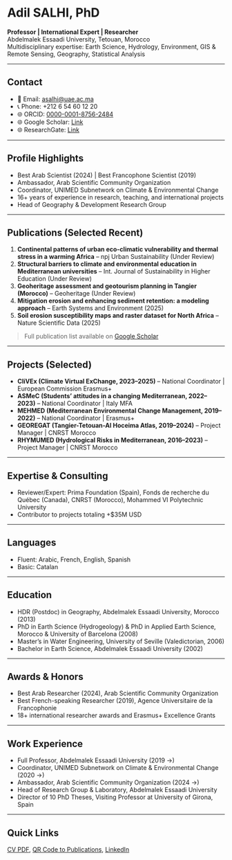 # Adil SALHI, PhD

**Professor | International Expert | Researcher**  
Abdelmalek Essaadi University, Tetouan, Morocco  
Multidisciplinary expertise: Earth Science, Hydrology, Environment, GIS & Remote Sensing, Geography, Statistical Analysis  

---

## Contact
- 📧 Email: [asalhi@uae.ac.ma](mailto:asalhi@uae.ac.ma)  
- 📞 Phone: +212 6 54 60 12 20  
- 🌐 ORCID: [0000-0001-8756-2484](https://orcid.org/0000-0001-8756-2484)  
- 🌐 Google Scholar: [Link](https://scholar.google.fr/citations?user=ysd9PKoAAAAJ&hl=en)  
- 🌐 ResearchGate: [Link](https://www.researchgate.net/profile/Adil_Salhi)  

---

## Profile Highlights
- Best Arab Scientist (2024) | Best Francophone Scientist (2019)  
- Ambassador, Arab Scientific Community Organization  
- Coordinator, UNIMED Subnetwork on Climate & Environmental Change  
- 16+ years of experience in research, teaching, and international projects  
- Head of Geography & Development Research Group  

---

## Publications (Selected Recent)
1. **Continental patterns of urban eco-climatic vulnerability and thermal stress in a warming Africa** – npj Urban Sustainability (Under Review)  
2. **Structural barriers to climate and environmental education in Mediterranean universities** – Int. Journal of Sustainability in Higher Education (Under Review)  
3. **Geoheritage assessment and geotourism planning in Tangier (Morocco)** – Geoheritage (Under Review)  
4. **Mitigation erosion and enhancing sediment retention: a modeling approach** – Earth Systems and Environment (2025)  
5. **Soil erosion susceptibility maps and raster dataset for North Africa** – Nature Scientific Data (2025)  

> Full publication list available on [Google Scholar](https://scholar.google.fr/citations?user=ysd9PKoAAAAJ&hl=en)

---

## Projects (Selected)
- **CliVEx (Climate Virtual ExChange, 2023–2025)** – National Coordinator | European Commission Erasmus+  
- **ASMeC (Students’ attitudes in a changing Mediterranean, 2022–2023)** – National Coordinator | Italy MFA  
- **MEHMED (Mediterranean Environmental Change Management, 2019–2022)** – National Coordinator | Erasmus+  
- **GEOREGAT (Tangier-Tetouan-Al Hoceima Atlas, 2019–2024)** – Project Manager | CNRST Morocco  
- **RHYMUMED (Hydrological Risks in Mediterranean, 2016–2023)** – Project Manager | CNRST Morocco  

---

## Expertise & Consulting
- Reviewer/Expert: Prima Foundation (Spain), Fonds de recherche du Québec (Canada), CNRST (Morocco), Mohammed VI Polytechnic University  
- Contributor to projects totaling +$35M USD  

---

## Languages
- Fluent: Arabic, French, English, Spanish  
- Basic: Catalan  

---

## Education
- HDR (Postdoc) in Geography, Abdelmalek Essaadi University, Morocco (2013)  
- PhD in Earth Science (Hydrogeology) & PhD in Applied Earth Science, Morocco & University of Barcelona (2008)  
- Master’s in Water Engineering, University of Seville (Valedictorian, 2006)  
- Bachelor in Earth Science, Abdelmalek Essaadi University (2002)  

---

## Awards & Honors
- Best Arab Researcher (2024), Arab Scientific Community Organization  
- Best French-speaking Researcher (2019), Agence Universitaire de la Francophonie  
- 18+ international researcher awards and Erasmus+ Excellence Grants  

---

## Work Experience
- Full Professor, Abdelmalek Essaadi University (2019 →)  
- Coordinator, UNIMED Subnetwork on Climate & Environmental Change (2020 →)  
- Ambassador, Arab Scientific Community Organization (2024 →)  
- Head of Research Group & Laboratory, Abdelmalek Essaadi University  
- Director of 10 PhD Theses, Visiting Professor at University of Girona, Spain  

---

## Quick Links
[CV PDF](), [QR Code to Publications](), [LinkedIn]()  
